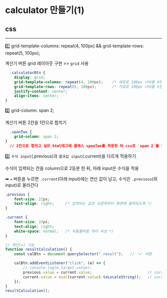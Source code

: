 # calculator 만들기(1) 
## css
---

1️⃣ grid-template-columns: repeat(4, 100px) && grid-template-rows: repeat(5, 100px);

계산기 버튼 grid 레이아웃 구현 >> `grid` 사용
```css
  .calculatorBtn {
    display: grid;
    grid-template-columns: repeat(4, 100px);    /* 세로로 100px 너비를 4번 반복한다 */
    grid-template-rows: repeat(5, 100px);       /* 가로로 100px 너비를 5번 반복한다 */
    justify-content: center;
    align-items: center;
}
```



2️⃣ grid-column: span 2;

계산기 버튼 2칸을 1칸으로 합치기

```css
  .spanTwo {
    grid-column: span 2;
}
  // 2칸으로 합치고 싶은 html태그에 클래스 spanTwo를 적용한 뒤 css로 `span 2`를 적용한다
```



3️⃣ `수식 input`(.previous)과 `결과값 input`(.current)을 다르게 적용하기

수식이 입력되는 칸을 column으로 2등분 한 뒤, 아래 input은 수식을 적용 

➡ `=` 버튼을 누르면 `.current`(아래 input)에는 연산 값이 남고, 수식은 `.previous`(위 input)로 올라간다

```css
.previous {
    font-size: 22px;
    text-align: right;     /* 입력되는 값은 오른쪽부터 화면에 출력되도록 */
}

.current {
    font-size: 33px;
    text-align: right;
    white-space: normal;   /* 자동줄바꿈 처리 속성 */
}
```

```js
// 계산(=) 기능
function resultCalculation() {
    const calBtn = document.querySelector(".result");   // '=' 버튼

    calBtn.addEventListener("click", (e) => {
        // console.log(e.target.value);
        previous.value = current.value;                         // current값은 previous값으로 대입하고
        current.value = eval(current.value).toLocaleString();   // current값은 연산된 값(eval)
    });
}
resultCalculation();
```
